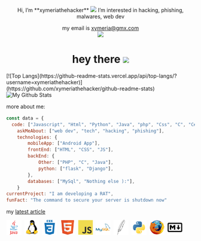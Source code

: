 <div align="center">
  Hi, I’m **xymeriathehacker**  
  <img src="https://media.giphy.com/media/TyNiKSSbpMcoveJ75f/giphy.gif" width="300"/>  
  I’m interested in hacking, phishing,  malwares, web dev  

  my email is xymeria@gmx.com  
  <img width="50" src="https://cdn3.iconfinder.com/data/icons/popular-services-brands-vol-2/512/stackoverflow-512.png"><a href="https://stackoverflow.com/users/17726057/xymeria"></a></img>
  <h1>
    hey there
    <img src="https://media.giphy.com/media/hvRJCLFzcasrR4ia7z/giphy.gif" width="30px"/>
  </h1>
</div>
[![Top Langs](https://github-readme-stats.vercel.app/api/top-langs/?username=xymeriathehacker)](https://github.com/xymeriathehacker/github-readme-stats)
<img src="https://github-readme-stats.vercel.app/api?username=xymeriathehacker&amp;show_icons=true&amp;" alt="My Github Stats">
  
more about me:  
```javascript
const data = {  
  code: ["Javascript", "Html", "Python", "Java", "php", "Css", "C", "C#" "C++"],  
    askMeAbout: ["web dev", "tech", "hacking", "phishing"],  
    technologies: {  
        mobileApp: ["Android App"],  
        frontEnd: ["HTML", "CSS", "JS"], 
        backEnd: {  
            Other: ["PHP", "C", "Java"],  
            python: ["flask", "Django"],  
        },
        databases: ["MySql", "Nothing else ):"],
    }  
currentProject: "I am developing a RAT",  
funFact: "The command to secure your server is shutdown now"  
```
my  [latest article](https://github.com/xymeriathehacker/python-ransomware)
  
<div>
  <img src="https://github.com/devicons/devicon/blob/master/icons/java/java-original-wordmark.svg" title="Java" alt="Java" width="40" height="40"/>&nbsp;
  <img src="https://raw.githubusercontent.com/devicons/devicon/1119b9f84c0290e0f0b38982099a2bd027a48bf1/icons/linux/linux-original.svg" title="Linux" alt="Linux" width="40" height="40"/>&nbsp;
  <img src="https://github.com/devicons/devicon/blob/master/icons/css3/css3-plain-wordmark.svg"  title="CSS3" alt="CSS" width="40" height="40"/>&nbsp;
  <img src="https://github.com/devicons/devicon/blob/master/icons/html5/html5-original.svg" title="HTML5" alt="HTML" width="40" height="40"/>&nbsp;
  <img src="https://github.com/devicons/devicon/blob/master/icons/javascript/javascript-original.svg" title="JavaScript" alt="JavaScript" width="40" height="40"/>&nbsp;
  <img src="https://github.com/devicons/devicon/blob/master/icons/mysql/mysql-original-wordmark.svg" title="MySQL"  alt="MySQL" width="40" height="40"/>&nbsp;
  <img src="https://raw.githubusercontent.com/devicons/devicon/1119b9f84c0290e0f0b38982099a2bd027a48bf1/icons/apache/apache-line.svg" title="Apache"  alt="Apache" width="40" height="40"/>&nbsp;
  <img src="https://raw.githubusercontent.com/devicons/devicon/1119b9f84c0290e0f0b38982099a2bd027a48bf1/icons/python/python-original.svg" title="Python"  alt="Python" width="40" height="40"/>&nbsp;
  <img src="https://raw.githubusercontent.com/devicons/devicon/1119b9f84c0290e0f0b38982099a2bd027a48bf1/icons/firefox/firefox-original.svg" title="Firefox"  alt="Firefox" width="40" height="40"/>&nbsp;
  <img src="https://raw.githubusercontent.com/devicons/devicon/1119b9f84c0290e0f0b38982099a2bd027a48bf1/icons/markdown/markdown-original.svg" title="Markdown"  alt="Markdown" width="40" height="40"/>&nbsp;
</div>
